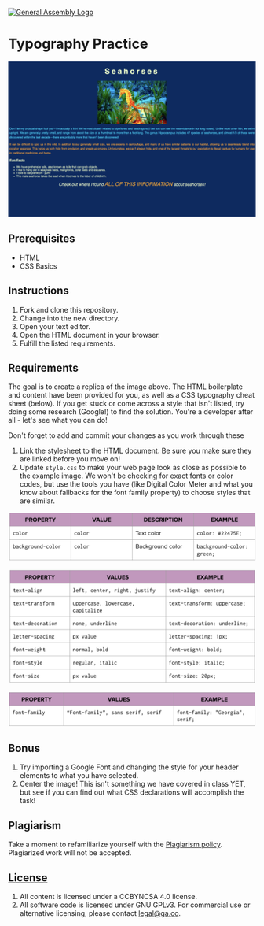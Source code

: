 [![General Assembly Logo](https://camo.githubusercontent.com/1a91b05b8f4d44b5bbfb83abac2b0996d8e26c92/687474703a2f2f692e696d6775722e636f6d2f6b6538555354712e706e67)](https://generalassemb.ly/education/web-development-immersive)

# Typography Practice

![Seahorse Site Mock](./images/mock.png)

## Prerequisites

* HTML
* CSS Basics

## Instructions

1. Fork and clone this repository.
1. Change into the new directory.
1. Open your text editor.
1. Open the HTML document in your browser.
1. Fulfill the listed requirements.

## Requirements

The goal is to create a replica of the image above. The HTML boilerplate and content have been provided for you, as well as a CSS typography cheat sheet (below). If you get stuck or come across a style that isn't listed, try doing some research (Google!) to find the solution. You're a developer after all - let's see what you can do!

Don't forget to add and commit your changes as you work through these 

1. Link the stylesheet to the HTML document. Be sure you make sure they are linked before you move on!
1. Update `style.css` to make your web page look as close as possible to the example image. We won't be checking for exact fonts or color codes, but use the tools you have (like Digital Color Meter and what you know about fallbacks for the font family property) to choose styles that are similar.

![Colors](./images/colors.png)

![Typeface](./images/typeface.png)

![Font Family](./images/font-family.png)

## Bonus

1. Try importing a Google Font and changing the style for your header elements to what you have selected.
1. Center the image! This isn't something we have covered in class YET, but see if you can find out what CSS declarations will accomplish the task!

## Plagiarism

Take a moment to refamiliarize yourself with the [Plagiarism policy](https://git.generalassemb.ly/DC-WDI/Administrative/blob/master/plagiarism.md). Plagiarized work will not be accepted.

## [License](LICENSE)

1.  All content is licensed under a CC­BY­NC­SA 4.0 license.
1.  All software code is licensed under GNU GPLv3. For commercial use or
    alternative licensing, please contact legal@ga.co.
